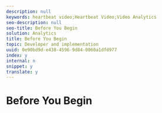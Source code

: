 ```yaml
---
description: null
keywords: heartbeat video;Heartbeat Video;Video Analytics
seo-description: null
seo-title: Before You Begin
solution: Analytics
title: Before You Begin
topic: Developer and implementation
uuid: 0e90bd9d-e438-4596-9d84-0060a1dfd977
index: y
internal: n
snippet: y
translate: y
---
```


# Before You Begin

